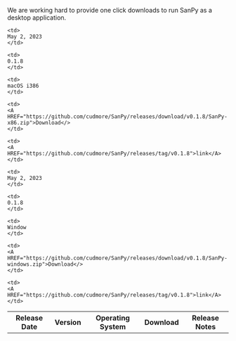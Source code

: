 

We are working hard to provide one click downloads to run SanPy as a desktop application.

<table>
<tr>
    <th>
    Release Date
    </th>
    <th>
    Version
    </th>
    <th>
    Operating System
    </th>
    <th>
    Download
    </th>
    <th>
    Release Notes
    </th>
</tr>

<tr>

    <td>
    May 2, 2023
    </td>

    <td>
    0.1.8
    </td>

    <td>
    macOS i386
    </td>

    <td>
    <A HREF="https://github.com/cudmore/SanPy/releases/download/v0.1.8/SanPy-x86.zip">Download</>
    </td>

    <td>
    <A HREF="https://github.com/cudmore/SanPy/releases/tag/v0.1.8">link</A>
    </td>

</tr>

<tr>

    <td>
    May 2, 2023
    </td>

    <td>
    0.1.8
    </td>

    <td>
    Window
    </td>

    <td>
    <A HREF="https://github.com/cudmore/SanPy/releases/download/v0.1.8/SanPy-windows.zip">Download</>
    </td>

    <td>
    <A HREF="https://github.com/cudmore/SanPy/releases/tag/v0.1.8">link</A>
    </td>

</tr>

</table>


